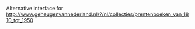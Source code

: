 Alternative interface for http://www.geheugenvannederland.nl/?/nl/collecties/prentenboeken_van_1810_tot_1950

